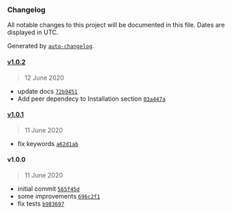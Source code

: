 ### Changelog

All notable changes to this project will be documented in this file. Dates are displayed in UTC.

Generated by [`auto-changelog`](https://github.com/CookPete/auto-changelog).

#### [v1.0.2](https://github.com/busfor/react-native-navigation-appearance/compare/v1.0.1...v1.0.2)

> 12 June 2020

- update docs [`72b9451`](https://github.com/busfor/react-native-navigation-appearance/commit/72b9451ebe27f15592dc89662c2287ce768f8c2f)
- Add peer dependecy to Installation section [`03a447a`](https://github.com/busfor/react-native-navigation-appearance/commit/03a447a9e0a8c2e71bab9a6ac1aa01f6e75cf375)

#### [v1.0.1](https://github.com/busfor/react-native-navigation-appearance/compare/v1.0.0...v1.0.1)

> 11 June 2020

- fix keywords [`a62d1ab`](https://github.com/busfor/react-native-navigation-appearance/commit/a62d1abd1a5c6010203cdaa7e385127bbecced68)

#### v1.0.0

> 11 June 2020

- initial commit [`565f45d`](https://github.com/busfor/react-native-navigation-appearance/commit/565f45d665e596b8a281509cbd019f447ec86976)
- some improvements [`696c2f1`](https://github.com/busfor/react-native-navigation-appearance/commit/696c2f153a5ccced820ac209408a88094a359795)
- fix tests [`b983697`](https://github.com/busfor/react-native-navigation-appearance/commit/b9836974439fcd23ea5ffc2aa8019ac41dcdac9c)
